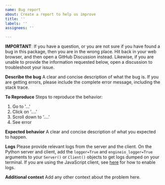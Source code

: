 ```yaml
---
name: Bug report
about: Create a report to help us improve
title: ''
labels: ''
assignees: ''

---
```


**IMPORTANT**: If you have a question, or you are not sure if you have found a bug in this package, then you are in the wrong place. Hit back in your web browser, and then open a GitHub Discussion instead. Likewise, if you are unable to provide the information requested below, open a discussion to troubleshoot your issue.

**Describe the bug**
A clear and concise description of what the bug is. If you are getting errors, please include the complete error message, including the stack trace.

**To Reproduce**
Steps to reproduce the behavior:
1. Go to '...'
2. Click on '....'
3. Scroll down to '....'
4. See error

**Expected behavior**
A clear and concise description of what you expected to happen.

**Logs**
Please provide relevant logs from the server and the client. On the Python server and client, add the `logger=True` and `engineio_logger=True` arguments to your `Server()` or `Client()` objects to get logs dumped on your terminal. If you are using the JavaScript client, see [here](https://socket.io/docs/v4/logging-and-debugging/) for how to enable logs.

**Additional context**
Add any other context about the problem here.
